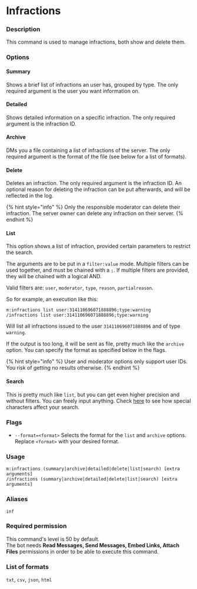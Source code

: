 # Infractions

### **Description**

This command is used to manage infractions, both show and delete them.

### **Options**

#### **Summary**

Shows a brief list of infractions an user has, grouped by type. The only required argument is the user you want information on.

#### Detailed

Shows detailed information on a specific infraction. The only required argument is the infraction ID.

#### Archive

DMs you a file containing a list of infractions of the server. The only required argument is the format of the file (see below for a list of formats).

#### Delete

Deletes an infraction. The only required argument is the infraction ID. An optional reason for deleting the infraction can be put afterwards, and will be reflected in the log.

{% hint style="info" %}
Only the responsible moderator can delete their infraction. The server owner can delete any infraction on their server.
{% endhint %}

#### List

This option shows a list of infraction, provided certain parameters to restrict the search.

The arguments are to be put in a `filter:value` mode. Multiple filters can be used together, and must be chained with a `;`. If multiple filters are provided, they will be chained with a logical AND.

Valid filters are: `user`, `moderator`, `type`, `reason`, `partialreason`.

So for example, an execution like this:

```
m:infractions list user:314110696071888896;type:warning
/infractions list user:314110696071888896;type:warning
```

Will list all infractions issued to the user `314110696071888896` and of type `warning`.

If the output is too long, it will be sent as file, pretty much like the `archive` option. You can specify the format as specified below in the flags.

{% hint style="info" %}
User and moderator options only support user IDs. You risk of getting no results otherwise.
{% endhint %}

#### Search

This is pretty much like `list`, but you can get even higher precision and without filters. You can freely input anything. Check [here](https://fusejs.io/examples.html#extended-search) to see how special characters affect your search.

### Flags

* `--format=<format>` Selects the format for the `list` and `archive` options. Replace `<format>` with your desired format.

### **Usage**

```
m:infractions (summary|archive|detailed|delete|list|search) [extra arguments]
/infractions (summary|archive|detailed|delete|list|search) [extra arguments]
```

### **Aliases**

`inf`

### **Required permission**

This command's level is 50 by default.\
The bot needs **Read Messages, Send Messages, Embed Links, Attach Files** permissions in order to be able to execute this command.

### List of formats

`txt`, `csv`, `json`, `html`
